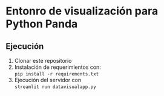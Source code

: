 # Entonro de visualización para Python Panda

## Ejecución
1) Clonar este repositorio
2) Instalación de requerimientos con: <br> ```pip install -r requirements.txt``` <br>
3) Ejecución del servidor con <br> ```streamlit run datavisualapp.py```

